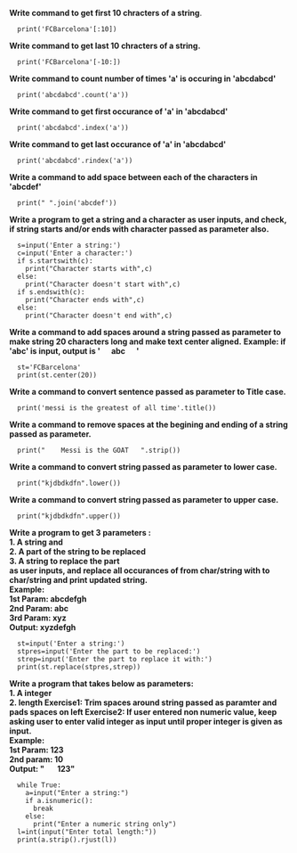 **Write command to get first 10 chracters of a string**.
```
  print('FCBarcelona'[:10])
```  
**Write command to get last 10 chracters of a string.**
```
  print('FCBarcelona'[-10:])
```
**Write command to count number of times 'a' is occuring in 'abcdabcd'**
```
  print('abcdabcd'.count('a'))
```  
**Write command to get first occurance of 'a' in  'abcdabcd'**
```
  print('abcdabcd'.index('a'))
```
**Write command to get last occurance of 'a' in  'abcdabcd'**
```
  print('abcdabcd'.rindex('a'))
```
**Write a command to add space between each of the characters in 'abcdef'**
```
  print(" ".join('abcdef'))
```  
**Write a program to get a string and a character as user inputs, and check, if string starts and/or ends with character passed as parameter also.**
```
  s=input('Enter a string:')
  c=input('Enter a character:')
  if s.startswith(c):
    print("Character starts with",c)
  else:
    print("Character doesn't start with",c)
  if s.endswith(c):
    print("Character ends with",c)
  else:
    print("Character doesn't end with",c)
```
**Write a command to add spaces around a string passed as parameter to make string 20 characters long and make text center aligned.**
**Example: if 'abc' is input, output is '&nbsp;&nbsp;&nbsp;&nbsp;&nbsp; abc &nbsp;&nbsp;&nbsp;&nbsp;&nbsp;'**
```
  st='FCBarcelona'
  print(st.center(20))
```
**Write a command to convert sentence passed as parameter to Title case.**
```
  print('messi is the greatest of all time'.title())
```  
**Write a command to remove spaces at the begining and ending of a string passed as parameter.**
```
  print("    Messi is the GOAT   ".strip())
```  
**Write a command to convert string passed as parameter to lower case.**
```
  print("kjdbdkdfn".lower())
```  
**Write a command to convert string passed as parameter to upper case.**
```
  print("kjdbdkdfn".upper())
```
**Write a program to get 3 parameters : \
	1. A string and \
	2. A part of the string to be replaced \
	3. A string to replace the part \
	as user inputs, and replace all occurances of from char/string with to char/string and print updated string.\
  Example: \
  			1st Param: abcdefgh \
			2nd Param: abc\
			3rd Param: xyz\
			Output: xyzdefgh**
```
  st=input('Enter a string:')
  stpres=input('Enter the part to be replaced:')
  strep=input('Enter the part to replace it with:')
  print(st.replace(stpres,strep))
```	
**Write a program that takes below as parameters:\
		1. A integer\
		2. length
	Exercise1: Trim spaces around string passed as paramter and pads spaces on left 
	Exercise2: If user entered non numeric value, keep asking user to enter valid integer as input until proper integer is given as input.\
	Example:\
			1st Param: 123\
			2nd param: 10\
			Output: "&nbsp;&nbsp;&nbsp;&nbsp;&nbsp;&nbsp;&nbsp;123"** 
```			
  while True:
    a=input("Enter a string:")
    if a.isnumeric():
      break
    else:
      print("Enter a numeric string only")
  l=int(input("Enter total length:"))
  print(a.strip().rjust(l))
```
